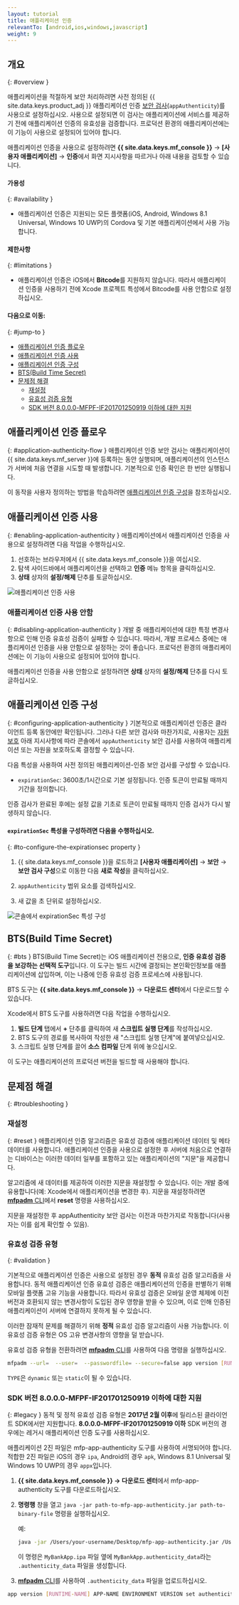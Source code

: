 ```yaml
---
layout: tutorial
title: 애플리케이션 인증
relevantTo: [android,ios,windows,javascript]
weight: 9
---
```

<!-- NLS_CHARSET=UTF-8 -->
## 개요
{: #overview }

애플리케이션을 적절하게 보안 처리하려면 사전 정의된 {{ site.data.keys.product_adj }} 애플리케이션 인증 [보안 검사](../#security-checks)(`appAuthenticity`)를 사용으로 설정하십시오. 사용으로 설정되면 이 검사는 애플리케이션에 서비스를 제공하기 전에 애플리케이션 인증의 유효성을 검증합니다. 프로덕션 환경의 애플리케이션에는 이 기능이 사용으로 설정되어 있어야 합니다.

애플리케이션 인증을 사용으로 설정하려면 **{{ site.data.keys.mf_console }}** → **[사용자 애플리케이션]** → **인증**에서 화면 지시사항을 따르거나 아래 내용을 검토할 수 있습니다.

#### 가용성
{: #availability }
* 애플리케이션 인증은 지원되는 모든 플랫폼(iOS, Android, Windows 8.1 Universal, Windows 10 UWP)의 Cordova 및 기본 애플리케이션에서 사용 가능합니다.

#### 제한사항
{: #limitations }
* 애플리케이션 인증은 iOS에서 **Bitcode**를 지원하지 않습니다. 따라서 애플리케이션 인증을 사용하기 전에 Xcode 프로젝트 특성에서 Bitcode를 사용 안함으로 설정하십시오.

#### 다음으로 이동:
{: #jump-to }
- [애플리케이션 인증 플로우](#application-authenticity-flow)
- [애플리케이션 인증 사용](#enabling-application-authenticity)
- [애플리케이션 인증 구성](#configuring-application-authenticity)
- [BTS(Build Time Secret)](#bts)
- [문제점 해결](#troubleshooting)
  - [재설정](#reset)
  - [유효성 검증 유형](#validation)
  - [SDK 버전 8.0.0.0-MFPF-IF201701250919 이하에 대한 지원](#legacy)

## 애플리케이션 인증 플로우
{: #application-authenticity-flow }
애플리케이션 인증 보안 검사는 애플리케이션이 {{ site.data.keys.mf_server }}에 등록하는 동안 실행되며, 애플리케이션의 인스턴스가 서버에 처음 연결을 시도할 때 발생합니다. 기본적으로 인증 확인은 한 번만 실행됩니다.

이 동작을 사용자 정의하는 방법을 학습하려면 [애플리케이션 인증 구성](#configuring-application-authenticity)을 참조하십시오.

## 애플리케이션 인증 사용
{: #enabling-application-authenticity }
애플리케이션에서 애플리케이션 인증을 사용으로 설정하려면 다음 작업을 수행하십시오.

1. 선호하는 브라우저에서 {{ site.data.keys.mf_console }}을 여십시오.
2. 탐색 사이드바에서 애플리케이션을 선택하고 **인증** 메뉴 항목을 클릭하십시오.
3. **상태** 상자의 **설정/해제** 단추를 토글하십시오.

![애플리케이션 인증 사용](enable_application_authenticity.png)

### 애플리케이션 인증 사용 안함
{: #disabling-application-authenticity }
개발 중 애플리케이션에 대한 특정 변경사항으로 인해 인증 유효성 검증이 실패할 수 있습니다. 따라서, 개발 프로세스 중에는 애플리케이션 인증을 사용 안함으로 설정하는 것이 좋습니다. 프로덕션 환경의 애플리케이션에는 이 기능이 사용으로 설정되어 있어야 합니다.

애플리케이션 인증을 사용 안함으로 설정하려면 **상태** 상자의 **설정/해제** 단추를 다시 토글하십시오.

## 애플리케이션 인증 구성
{: #configuring-application-authenticity }
기본적으로 애플리케이션 인증은 클라이언트 등록 동안에만 확인됩니다. 그러나 다른 보안 검사와 마찬가지로, 사용자는 [자원 보호](../#protecting-resources) 아래 지시사항에 따라 콘솔에서 `appAuthenticity` 보안 검사를 사용하여 애플리케이션 또는 자원을 보호하도록 결정할 수 있습니다.

다음 특성을 사용하여 사전 정의된 애플리케이션-인증 보안 검사를 구성할 수 있습니다.

- `expirationSec`: 3600초/1시간으로 기본 설정됩니다. 인증 토큰이 만료될 때까지 기간을 정의합니다.

인증 검사가 완료된 후에는 설정 값을 기초로 토큰이 만료될 때까지 인증 검사가 다시 발생하지 않습니다.

#### `expirationSec` 특성을 구성하려면 다음을 수행하십시오.
{: #to-configure-the-expirationsec property }
1. {{ site.data.keys.mf_console }}을 로드하고 **[사용자 애플리케이션]** → **보안** → **보안 검사 구성**으로 이동한 다음 **새로 작성**을 클릭하십시오.

2. `appAuthenticity` 범위 요소를 검색하십시오.

3. 새 값을 초 단위로 설정하십시오.

![콘솔에서 expirationSec 특성 구성](configuring_expirationSec.png)

## BTS(Build Time Secret)
{: #bts }
BTS(Build Time Secret)는 iOS 애플리케이션 전용으로, **인증 유효성 검증을 보강하는 선택적 도구**입니다. 이 도구는 빌드 시간에 결정되는 본인확인정보를 애플리케이션에 삽입하며, 이는 나중에 인증 유효성 검증 프로세스에 사용됩니다.

BTS 도구는 **{{ site.data.keys.mf_console }}** → **다운로드 센터**에서 다운로드할 수 있습니다.

Xcode에서 BTS 도구를 사용하려면 다음 작업을 수행하십시오.
1. **빌드 단계** 탭에서 **+** 단추를 클릭하여 새 **스크립트 실행 단계**를 작성하십시오.
2. BTS 도구의 경로를 복사하여 작성한 새 "스크립트 실행 단계"에 붙여넣으십시오.
3. 스크립트 실행 단계를 끌어 **소스 컴파일** 단계 위에 놓으십시오.

이 도구는 애플리케이션의 프로덕션 버전을 빌드할 때 사용해야 합니다.

## 문제점 해결
{: #troubleshooting }

### 재설정
{: #reset }
애플리케이션 인증 알고리즘은 유효성 검증에 애플리케이션 데이터 및 메타데이터를 사용합니다. 애플리케이션 인증을 사용으로 설정한 후 서버에 처음으로 연결하는 디바이스는 이러한 데이터 일부를 포함하고 있는 애플리케이션의 "지문"을 제공합니다.

알고리즘에 새 데이터를 제공하여 이러한 지문을 재설정할 수 있습니다. 이는 개발 중에 유용합니다(예: Xcode에서 애플리케이션을 변경한 후). 지문을 재설정하려면 [**mfpadm** CLI](../../administering-apps/using-cli/)에서 **reset** 명령을 사용하십시오.

지문을 재설정한 후 appAuthenticity 보안 검사는 이전과 마찬가지로 작동합니다(사용자는 이를 쉽게 확인할 수 있음).

### 유효성 검증 유형
{: #validation }

기본적으로 애플리케이션 인증은 사용으로 설정된 경우 **동적** 유효성 검증 알고리즘을 사용합니다. 동적 애플리케이션 인증 유효성 검증은 애플리케이션의 인증을 판별하기 위해 모바일 플랫폼 고유 기능을 사용합니다. 따라서 유효성 검증은 모바일 운영 체제에 이전 버전과 호환되지 않는 변경사항이 도입된 경우 영향을 받을 수 있으며, 이로 인해 인증된 애플리케이션이 서버에 연결하지 못하게 될 수 있습니다.

이러한 잠재적 문제를 해결하기 위해 **정적** 유효성 검증 알고리즘이 사용 가능합니다. 이 유효성 검증 유형은 OS 고유 변경사항의 영향을 덜 받습니다.

유효성 검증 유형을 전환하려면 [**mfpadm** CLI](../../administering-apps/using-cli/)를 사용하여 다음 명령을 실행하십시오.

```bash
mfpadm --url=  --user=  --passwordfile= --secure=false app version [RUNTIME] [APPNAME] [ENVIRONMENT] [VERSION] set authenticity-validation TYPE
```
`TYPE`은 `dynamic` 또는 `static`이 될 수 있습니다.

### SDK 버전 8.0.0.0-MFPF-IF201701250919 이하에 대한 지원
{: #legacy }
동적 및 정적 유효성 검증 유형은 **2017년 2월 이후**에 릴리스된 클라이언트 SDK에서만 지원합니다. **8.0.0.0-MFPF-IF201701250919 이하** SDK 버전의 경우에는 레거시 애플리케이션 인증 도구를 사용하십시오.

애플리케이션 2진 파일은 mfp-app-authenticity 도구를 사용하여 서명되어야 합니다. 적합한 2진 파일은 iOS의 경우 `ipa`, Android의 경우 `apk`, Windows 8.1 Universal 및 Windows 10 UWP의 경우 `appx`입니다.

1. **{{ site.data.keys.mf_console }} → 다운로드 센터**에서 mfp-app-authenticity 도구를 다운로드하십시오.
2. **명령행** 창을 열고 `java -jar path-to-mfp-app-authenticity.jar path-to-binary-file` 명령을 실행하십시오.

   예:

   ```bash
   java -jar /Users/your-username/Desktop/mfp-app-authenticity.jar /Users/your-username/Desktop/MyBankApp.ipa
   ```

   이 명령은 `MyBankApp.ipa` 파일 옆에 `MyBankApp.authenticity_data`라는 `.authenticity_data` 파일을 생성합니다.
3. [**mfpadm** CLI](../../administering-apps/using-cli/)를 사용하여 `.authenticity_data` 파일을 업로드하십시오.
  ```bash
  app version [RUNTIME-NAME] APP-NAME ENVIRONMENT VERSION set authenticity-data FILE
  ```
